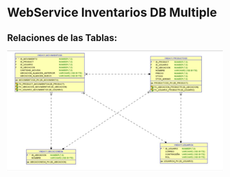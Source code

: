 # WebService Inventarios DB Multiple

## Relaciones de las Tablas:

![Texto alternativo de la imagen](Anexos/relaciontables.jpg)
